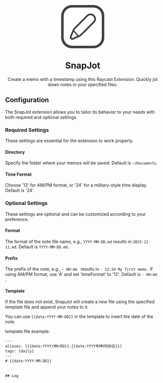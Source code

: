 <br>
<br>
<p align="center">
<img src="https://github.com/k41531/snap-jot/blob/main/assets/command-icon.png?raw=true" width="140" height="140" align="center" />
</p>

<h1 align="center">SnapJot</h1>

<p align="center">
Create a memo with a timestamp using this Raycast Extension. Quickly jot down notes in your specified files.
</p>

## Configuration
The SnapJot extension allows you to tailor its behavior to your needs with both required and optional settings.
### Required Settings
These settings are essential for the extension to work properly.

#### Directory
Specify the folder where your memos will be saved. Default is `~/Documents`.

#### Time Format
Choose '12' for AM/PM format, or '24' for a military-style time display. Default is '24'.

### Optional Settings
These settings are optional and can be customized according to your preference.

#### Format
The format of the note file name, e.g., `YYYY-MM-DD.md` results in `2023-12-11.md`. Default is `YYYY-MM-DD.md`.

#### Prefix
The prefix of the note, e.g., `- HH:mm ` results in `- 12:34 My first memo.` If using AM/PM format, use 'A' and set 'timeFormat' to '12'. Default is `- HH:mm `.

#### Template
If the file does not exist, SnapJot will create a new file using the specified template file and append your notes to it.

You can use `{{date:YYYY-MM-DD}}` in the template to insert the date of the note. 

template file example:
```
---
aliases: [{{date:YYYY/MM/DD}},{{date:YYYY年MM月DD日}}]
tags: [daily]
---
# {{date:YYYY-MM-DD}}


## Log
```